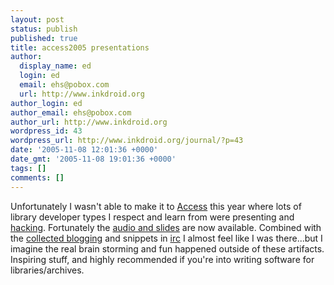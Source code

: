 ```yaml
---
layout: post
status: publish
published: true
title: access2005 presentations
author:
  display_name: ed
  login: ed
  email: ehs@pobox.com
  url: http://www.inkdroid.org
author_login: ed
author_email: ehs@pobox.com
author_url: http://www.inkdroid.org
wordpress_id: 43
wordpress_url: http://www.inkdroid.org/journal/?p=43
date: '2005-11-08 12:01:36 +0000'
date_gmt: '2005-11-08 19:01:36 +0000'
tags: []
comments: []
---
```


<p>Unfortunately I wasn't able to make it to <a href="http://web.archive.org/web/20110610010758/http://access2005.library.ualberta.ca:80/">Access</a> this year where lots of library developer types I respect and learn from were presenting and <a href="http://web.archive.org/web/20080531162547/http://access2005.library.ualberta.ca:80/hackfest.php">hacking</a>. Fortunately the <a href="http://web.archive.org/web/20080517040408/http://access2005.library.ualberta.ca:80/presentations/">audio and slides</a> are now available. Combined with the <a href="http://web.archive.org/web/20071018163909/http://access2005.library.ualberta.ca:80/planetaccess/">collected blogging</a>  and snippets in <a href="irc://irc.freenode.net/code4lib">irc</a> I almost feel like I was there...but I imagine the real brain storming and fun happened outside of these artifacts. Inspiring stuff, and highly recommended if you're into writing software for libraries/archives.</p>
